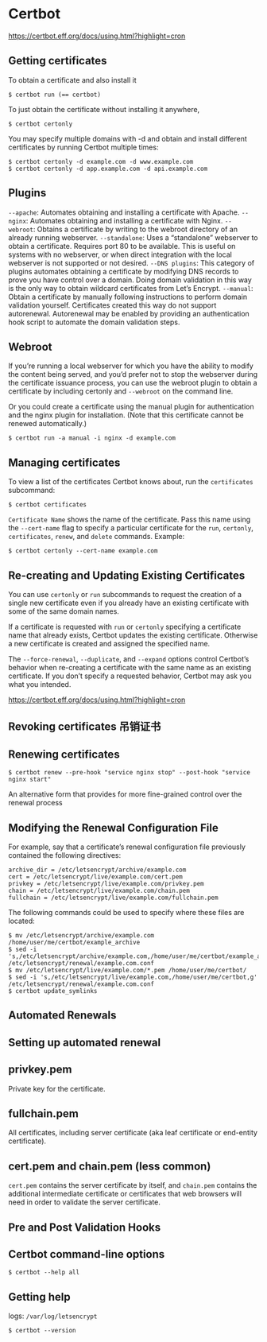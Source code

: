 Certbot
===

https://certbot.eff.org/docs/using.html?highlight=cron

## Getting certificates

To obtain a certificate and also install it

	$ certbot run (== certbot)

To just obtain the certificate without installing it anywhere,

	$ certbot certonly

You may specify multiple domains with -d and obtain and install different certificates by running Certbot multiple times:

	$ certbot certonly -d example.com -d www.example.com
	$ certbot certonly -d app.example.com -d api.example.com

## Plugins

`--apache`: Automates obtaining and installing a certificate with Apache.
`--nginx`:  Automates obtaining and installing a certificate with Nginx.
`--webroot`: Obtains a certificate by writing to the webroot directory of
an already running webserver.
`--standalone`: Uses a “standalone” webserver to obtain a certificate. Requires port 80 to be available. This is useful on systems with no webserver, or when direct integration with the local webserver is not supported or not desired.
`--DNS plugins`: This category of plugins automates obtaining a certificate by modifying DNS records to prove you have control over a domain. Doing domain validation in this way is the only way to obtain wildcard certificates from Let’s Encrypt.
`--manual`: Obtain a certificate by manually following instructions to perform domain validation yourself. Certificates created this way do not support autorenewal. Autorenewal may be enabled by providing an authentication hook script to automate the domain validation steps.

## Webroot

If you’re running a local webserver for which you have the ability to modify the content being served, and you’d prefer not to stop the webserver during the certificate issuance process, you can use the webroot plugin to obtain a certificate by including certonly and `--webroot` on the command line. 

Or you could create a certificate using the manual plugin for authentication and the nginx plugin for installation. (Note that this certificate cannot be renewed automatically.)

	$ certbot run -a manual -i nginx -d example.com

## Managing certificates

To view a list of the certificates Certbot knows about, run the `certificates` subcommand:

	$ certbot certificates

`Certificate Name` shows the name of the certificate. Pass this name using the `--cert-name` flag to specify a particular certificate for the `run`, `certonly`, `certificates`, `renew`, and `delete` commands. Example:

	$ certbot certonly --cert-name example.com

## Re-creating and Updating Existing Certificates

You can use `certonly` or `run` subcommands to request the creation of a single new certificate even if you already have an existing certificate with some of the same domain names.

If a certificate is requested with `run` or `certonly` specifying a certificate name that already exists, Certbot updates the existing certificate. Otherwise a new certificate is created and assigned the specified name.

The `--force-renewal`, `--duplicate`, and `--expand` options control Certbot’s behavior when re-creating a certificate with the same name as an existing certificate. If you don’t specify a requested behavior, Certbot may ask you what you intended.

https://certbot.eff.org/docs/using.html?highlight=cron

## Revoking certificates 吊销证书

## Renewing certificates

	$ certbot renew --pre-hook "service nginx stop" --post-hook "service nginx start"

An alternative form that provides for more fine-grained control over the renewal process

## Modifying the Renewal Configuration File

For example, say that a certificate’s renewal configuration file previously contained the following directives:

	archive_dir = /etc/letsencrypt/archive/example.com
	cert = /etc/letsencrypt/live/example.com/cert.pem
	privkey = /etc/letsencrypt/live/example.com/privkey.pem
	chain = /etc/letsencrypt/live/example.com/chain.pem
	fullchain = /etc/letsencrypt/live/example.com/fullchain.pem

The following commands could be used to specify where these files are located:

	$ mv /etc/letsencrypt/archive/example.com /home/user/me/certbot/example_archive
	$ sed -i 's,/etc/letsencrypt/archive/example.com,/home/user/me/certbot/example_archive,' /etc/letsencrypt/renewal/example.com.conf
	$ mv /etc/letsencrypt/live/example.com/*.pem /home/user/me/certbot/
	$ sed -i 's,/etc/letsencrypt/live/example.com,/home/user/me/certbot,g' /etc/letsencrypt/renewal/example.com.conf
	$ certbot update_symlinks

## Automated Renewals

## Setting up automated renewal

## privkey.pem

Private key for the certificate.

## fullchain.pem

All certificates, including server certificate (aka leaf certificate or end-entity certificate). 

## cert.pem and chain.pem (less common)

`cert.pem` contains the server certificate by itself, and `chain.pem` contains the additional intermediate certificate or certificates that web browsers will need in order to validate the server certificate.

## Pre and Post Validation Hooks

## Certbot command-line options

	$ certbot --help all

## Getting help

logs: `/var/log/letsencrypt`

	$ certbot --version

## 